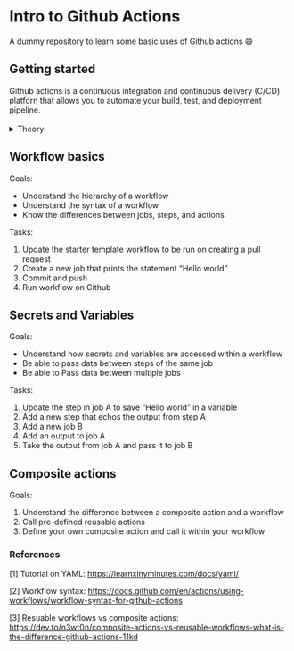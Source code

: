 # Intro to Github Actions
A dummy repository to learn some basic uses of Github actions 😄
 
<h2 id='anchor-link'> Getting started </h2>
Github actions is a continuous integration and continuous delivery (C/CD) platforn that allows you to automate your build, test, and deployment pipeline. 
<br>
<br>
<details>
<summary> Theory </summary>
 
### Basic Components
  **Event:** A specfic activity in the repository that triggers a workflow run (eg. creating a pull-request)
  
  **Workflows:** A configurable automated process that will run one or more jobs
  
  **Jobs:** A set of steps in a workflow that is executed on the same runner
  
  **Runner:** A server that runs your workflows when their triggered
  
  **Step:** Smallest component of a workflow, an individual task run within a job
  
  **Actions:** A resuable, custom application that performs tasks required by multiple workflows
  
  <img width="794" alt="Screenshot 2023-08-08 at 2 24 21 PM" src="https://github.com/rrashi/learning-GHA-wooo/assets/61819683/7a72dbdb-b752-4c16-9f57-6b8374cc8743">
  
  In summary, an *event* triggers a *workflow* which contains multiple *jobs* each of which run on independent servers called *runners*. Jobs are made up of *steps* and may contain calling resuable *actions*.
  
  ### How it works
  
  Workflows are stored within `.github/workflows` in all repositories and are defined as YAML files. Composite actions can also be defined under a `.github/actions` directory. Github finds requried workflows within these directories and then based on how each workflow is triggered, executes them. All workflows can be found within the **Actions** tab in the repo. 
  Secrets and env variables per environment are stored in the settings. These can be on an environment, repository, or organization level.
  
  <img width="344" alt="Screenshot 2023-08-11 at 1 00 12 PM" src="https://github.com/rrashi/intro-to-GHA/assets/61819683/fbe0be90-e355-4de3-9d6c-5dadacb6cece">
  
  <img width="336" alt="Screenshot 2023-08-11 at 12 58 00 PM" src="https://github.com/rrashi/intro-to-GHA/assets/61819683/2ea74e78-ef76-4b29-9752-c4467f40a752">
  
  ### Composite actions vs workflows
  As mentioned earlier, actions are individual tasks that you can combine to create jobs and customize your workflow. There are pre-existing actions available on [Github Marketplace](https://github.com/marketplace?type=). However, we can also create our own. 
  
  While both workflows and composite actions are reusable, there's a difference between them
  
  | Workflows               | Composite Actions                            | 
  | :------:                | :------:                                     |
  | Can't be nested         | Can be nested                                | 
  | Can use secrets         | Can't use secrets (passed as inputs instead) |
  | Can be conditional      | Can't be controlled conditionally            |           
  
  
  For more details, look at [3] in references
  
 [**Jump to top**](#anchor-link)

---
</details>


## Workflow basics
Goals:
- Understand the hierarchy of a workflow
- Understand the syntax of a workflow
- Know the differences between jobs, steps, and actions

Tasks:
1. Update the starter template workflow to be run on creating a pull request
2. Create a new job that prints the statement “Hello world”
3. Commit and push
4. Run workflow on Github

## Secrets and Variables 
Goals:
- Understand how secrets and variables are accessed within a workflow
- Be able to pass data between steps of the same job
- Be able to Pass data between multiple jobs

Tasks:
1. Update the step in job A to save “Hello world” in a variable 
2. Add a new step that echos the output from step A
3. Add a new job B
4. Add an output to job A
5. Take the output from job A and pass it to job B

## Composite actions
Goals:
1. Understand the difference between a composite action and a workflow
2. Call pre-defined reusable actions
3. Define your own composite action and call it within your workflow

### References 
[1] Tutorial on YAML: https://learnxinyminutes.com/docs/yaml/

[2] Workflow syntax: https://docs.github.com/en/actions/using-workflows/workflow-syntax-for-github-actions

[3] Resuable workflows vs composite actions: https://dev.to/n3wt0n/composite-actions-vs-reusable-workflows-what-is-the-difference-github-actions-11kd
